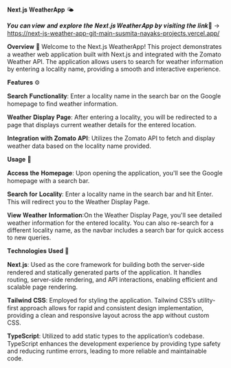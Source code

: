𝐍𝐞𝐱𝐭.𝐣𝐬 𝐖𝐞𝐚𝐭𝐡𝐞𝐫𝐀𝐩𝐩 🌤️

𝒀𝒐𝒖 𝒄𝒂𝒏 𝒗𝒊𝒆𝒘 𝒂𝒏𝒅 𝒆𝒙𝒑𝒍𝒐𝒓𝒆 𝒕𝒉𝒆 𝑵𝒆𝒙𝒕.𝒋𝒔 𝑾𝒆𝒂𝒕𝒉𝒆𝒓𝑨𝒑𝒑 𝒃𝒚 𝒗𝒊𝒔𝒊𝒕𝒊𝒏𝒈 𝒕𝒉𝒆 𝒍𝒊𝒏𝒌📎 -> https://next-js-weather-app-git-main-susmita-nayaks-projects.vercel.app/

𝐎𝐯𝐞𝐫𝐯𝐢𝐞𝐰 📖
Welcome to the Next.js WeatherApp! This project demonstrates a weather  web application built with Next.js and integrated with the Zomato Weather API. The application allows users to search for weather information by entering a locality name, providing a smooth and interactive experience.


𝐅𝐞𝐚𝐭𝐮𝐫𝐞𝐬 ⚙️

𝐒𝐞𝐚𝐫𝐜𝐡 𝐅𝐮𝐧𝐜𝐭𝐢𝐨𝐧𝐚𝐥𝐢𝐭𝐲: Enter a locality name in the search bar on the Google homepage to find weather information.

𝐖𝐞𝐚𝐭𝐡𝐞𝐫 𝐃𝐢𝐬𝐩𝐥𝐚𝐲 𝐏𝐚𝐠𝐞: After entering a locality, you will be redirected to a page that displays current weather details for the entered location.

𝐈𝐧𝐭𝐞𝐠𝐫𝐚𝐭𝐢𝐨𝐧 𝐰𝐢𝐭𝐡 𝐙𝐨𝐦𝐚𝐭𝐨 𝐀𝐏𝐈: Utilizes the Zomato API to fetch and display weather data based on the locality name provided.


𝐔𝐬𝐚𝐠𝐞 📃

𝐀𝐜𝐜𝐞𝐬𝐬 𝐭𝐡𝐞 𝐇𝐨𝐦𝐞𝐩𝐚𝐠𝐞: Upon opening the application, you'll see the Google homepage with a search bar.

𝐒𝐞𝐚𝐫𝐜𝐡 𝐟𝐨𝐫 𝐋𝐨𝐜𝐚𝐥𝐢𝐭𝐲: Enter a locality name in the search bar and hit Enter. This will redirect you to the Weather Display Page.

𝐕𝐢𝐞𝐰 𝐖𝐞𝐚𝐭𝐡𝐞𝐫 𝐈𝐧𝐟𝐨𝐫𝐦𝐚𝐭𝐢𝐨𝐧:On the Weather Display Page, you'll see detailed weather information for the entered locality. You can also re-search for a different locality name, as the navbar includes a search bar for quick access to new queries.


𝐓𝐞𝐜𝐡𝐧𝐨𝐥𝐨𝐠𝐢𝐞𝐬 𝐔𝐬𝐞𝐝 🔧

𝐍𝐞𝐱𝐭.𝐣𝐬: Used as the core framework for building both the server-side rendered and statically generated parts of the application. It handles routing, server-side rendering, and API interactions, enabling efficient and scalable page rendering.

𝐓𝐚𝐢𝐥𝐰𝐢𝐧𝐝 𝐂𝐒𝐒: Employed for styling the application. Tailwind CSS’s utility-first approach allows for rapid and consistent design implementation, providing a clean and responsive layout across the app without custom CSS.

𝐓𝐲𝐩𝐞𝐒𝐜𝐫𝐢𝐩𝐭: Utilized to add static types to the application’s codebase. TypeScript enhances the development experience by providing type safety and reducing runtime errors, leading to more reliable and maintainable code.

